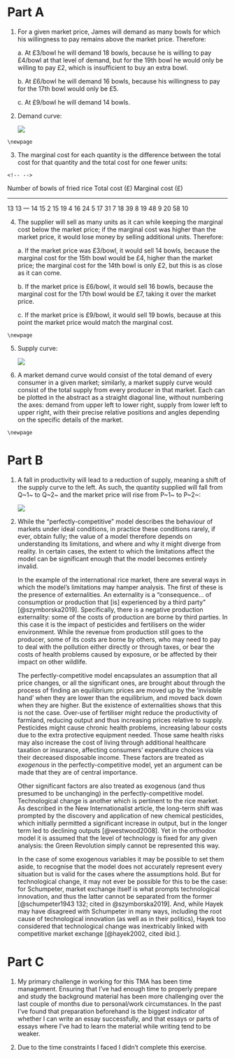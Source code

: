 # Part A

1.  For a given market price, James will demand as many bowls for which his willingness to pay remains above the market price. Therefore:

    a.  At £3/bowl he will demand 18 bowls, because he is willing to pay £4/bowl at that level of demand, but for the 19th bowl he would only be willing to pay £2, which is insufficient to buy an extra bowl.

    b.  At £6/bowl he will demand 16 bowls, because his willingness to pay for the 17th bowl would only be £5.

    c.  At £9/bowl he will demand 14 bowls.

2.  Demand curve:

    ![](Demand%20curve.png)

```{=tex}
\newpage
```
3.  The marginal cost for each quantity is the difference between the total cost for that quantity and the total cost for one fewer units:

```{=html}
<!-- -->
```
  Number of bowls of fried rice   Total cost (£)   Marginal cost (£)
  ------------------------------- ---------------- -------------------
  13                              13               —
  14                              15               2
  15                              19               4
  16                              24               5
  17                              31               7
  18                              39               8
  19                              48               9
  20                              58               10

4.  The supplier will sell as many units as it can while keeping the marginal cost below the market price; if the marginal cost was higher than the market price, it would lose money by selling additional units. Therefore:

    a.  If the market price was £3/bowl, it would sell 14 bowls, because the marginal cost for the 15th bowl would be £4, higher than the market price; the marginal cost for the 14th bowl is only £2, but this is as close as it can come.

    b.  If the market price is £6/bowl, it would sell 16 bowls, because the marginal cost for the 17th bowl would be £7, taking it over the market price.

    c.  If the market price is £9/bowl, it would sell 19 bowls, because at this point the market price would match the marginal cost.

```{=tex}
\newpage
```
5.  Supply curve:

    ![](Supply%20curve.png)

6.  A market demand curve would consist of the total demand of every consumer in a given market; similarly, a market supply curve would consist of the total supply from every producer in that market. Each can be plotted in the abstract as a straight diagonal line, without numbering the axes: demand from upper left to lower right, supply from lower left to upper right, with their precise relative positions and angles depending on the specific details of the market.

```{=tex}
\newpage
```
# Part B

1.  A fall in productivity will lead to a reduction of supply, meaning a shift of the supply curve to the left. As such, the quantity supplied will fall from Q~1~ to Q~2~ and the market price will rise from P~1~ to P~2~:

    ![](Supply%3aDemand%20curve.png)

2.  While the “perfectly-competitive” model describes the behaviour of markets under ideal conditions, in practice these conditions rarely, if ever, obtain fully; the value of a model therefore depends on understanding its limitations, and where and why it might diverge from reality. In certain cases, the extent to which the limitations affect the model can be significant enough that the model becomes entirely invalid.

    In the example of the international rice market, there are several ways in which the model’s limitations may hamper analysis. The first of these is the presence of externalities. An externality is a “consequence… of consumption or production that \[is\] experienced by a third party” [@szymborska2019]. Specifically, there is a negative production externality: some of the costs of production are borne by third parties. In this case it is the impact of pesticides and fertilisers on the wider environment. While the revenue from production still goes to the producer, some of its costs are borne by others, who may need to pay to deal with the pollution either directly or through taxes, or bear the costs of health problems caused by exposure, or be affected by their impact on other wildlife.

    The perfectly-competitive model encapsulates an assumption that all price changes, or all the significant ones, are brought about through the process of finding an equilibrium: prices are moved up by the ‘invisible hand’ when they are lower than the equilibrium, and moved back down when they are higher. But the existence of externalities shows that this is not the case. Over-use of fertiliser might reduce the productivity of farmland, reducing output and thus increasing prices relative to supply. Pesticides might cause chronic health problems, increasing labour costs due to the extra protective equipment needed. Those same health risks may also increase the cost of living through additional healthcare taxation or insurance, affecting consumers’ expenditure choices via their decreased disposable income. These factors are treated as *exogenous* in the perfectly-competitive model, yet an argument can be made that they are of central importance.

    Other significant factors are also treated as exogenous (and thus presumed to be unchanging) in the perfectly-competitive model. Technological change is another which is pertinent to the rice market. As described in the New Internationalist article, the long-term shift was prompted by the discovery and application of new chemical pesticides, which initially permitted a significant increase in output, but in the longer term led to declining outputs [@westwood2008]. Yet in the orthodox model it is assumed that the level of technology is fixed for any given analysis: the Green Revolution simply cannot be represented this way.

    In the case of some exogenous variables it may be possible to set them aside, to recognise that the model does not accurately represent every situation but is valid for the cases where the assumptions hold. But for technological change, it may not ever be possible for this to be the case: for Schumpeter, market exchange itself is what prompts technological innovation, and thus the latter cannot be separated from the former [@schumpeter1943 132; cited in @szymborska2019]. And, while Hayek may have disagreed with Schumpeter in many ways, including the root cause of technological innovation (as well as in their politics), Hayek too considered that technological change was inextricably linked with competitive market exchange [@hayek2002, cited ibid.].

# Part C

1.  My primary challenge in working for this TMA has been time management. Ensuring that I’ve had enough time to properly prepare and study the background material has been more challenging over the last couple of months due to personal/work circumstances. In the past I’ve found that preparation beforehand is the biggest indicator of whether I can write an essay successfully, and that essays or parts of essays where I’ve had to learn the material while writing tend to be weaker.

2.  Due to the time constraints I faced I didn’t complete this exercise.
